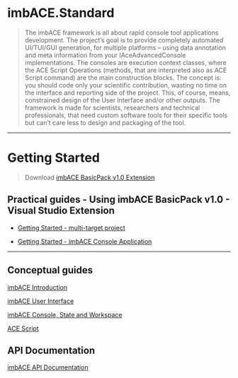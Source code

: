 # imbACE.Standard

 > The imbACE framework is all about rapid console tool applications development. The project’s goal is to provide completely automated UI/TUI/GUI generation, for multiple platforms – using data annotation and meta information from your IAceAdvancedConsole implementations. The consoles are execution context classes, where the ACE Script Operations (methods, that are interpreted also as ACE Script command) are the main construction blocks. The concept is: you should code only your scientific contribution, wasting no time on the interface and reporting side of the project. This, of course, means, constrained design of the User Interface and/or other outputs. The framework is made for scientists, researchers and technical professionals, that need custom software tools for their specific tools but can’t care less to design and packaging of the tool.

---

# Getting Started

> Download [imbACE BasicPack v1.0 Extension](https://marketplace.visualstudio.com/items?itemName=imbVeles.imbACEBasicPack)


## Practical guides - Using imbACE BasicPack v1.0 - Visual Studio Extension

 + [Getting Started - multi-target project](http://blog.veles.rs/imbace-basicpack-getting-started-draft/)
 
 + [Getting Started - imbACE Console Application](http://blog.veles.rs/creating-your-imbace-console-application/)

---

## Conceptual guides

[imbACE Introduction](http://blog.veles.rs/imbveles-open-source-libraries/imbace-introduction/)

[imbACE User Interface](http://blog.veles.rs/imbveles-open-source-libraries/imbace-introduction/user-interface/)

[imbACE Console, State and Workspace](http://blog.veles.rs/imbveles-open-source-libraries/imbace-introduction/ace-commandconsole-and-plugins/)

[ACE Script](http://blog.veles.rs/imbveles-open-source-libraries/imbace-introduction/ace-script-and-s-script/)

## API Documentation

[imbACE API Documentation](http://doc.veles.rs/imb-ace-api)
